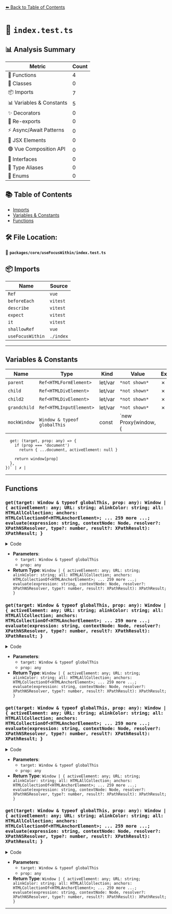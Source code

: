 [⬅️ Back to Table of Contents](../../../index.md)

# 📄 `index.test.ts`

## 📊 Analysis Summary

| Metric | Count |
|--------|-------|
| 🔧 Functions | 4 |
| 🧱 Classes | 0 |
| 📦 Imports | 7 |
| 📊 Variables & Constants | 5 |
| ✨ Decorators | 0 |
| 🔄 Re-exports | 0 |
| ⚡ Async/Await Patterns | 0 |
| 💠 JSX Elements | 0 |
| 🟢 Vue Composition API | 0 |
| 📐 Interfaces | 0 |
| 📑 Type Aliases | 0 |
| 🎯 Enums | 0 |

## 📚 Table of Contents

- [Imports](#imports)
- [Variables & Constants](#variables-constants)
- [Functions](#functions)

## 🛠️ File Location:
📂 **`packages/core/useFocusWithin/index.test.ts`**

## 📦 Imports

| Name | Source |
|------|--------|
| `Ref` | `vue` |
| `beforeEach` | `vitest` |
| `describe` | `vitest` |
| `expect` | `vitest` |
| `it` | `vitest` |
| `shallowRef` | `vue` |
| `useFocusWithin` | `./index` |


---

## Variables & Constants

| Name | Type | Kind | Value | Exported |
|------|------|------|-------|----------|
| `parent` | `Ref<HTMLFormElement>` | let/var | `*not shown*` | ✗ |
| `child` | `Ref<HTMLDivElement>` | let/var | `*not shown*` | ✗ |
| `child2` | `Ref<HTMLDivElement>` | let/var | `*not shown*` | ✗ |
| `grandchild` | `Ref<HTMLInputElement>` | let/var | `*not shown*` | ✗ |
| `mockWindow` | `Window & typeof globalThis` | const | `new Proxy(window, {
      get: (target, prop: any) => {
        if (prop === 'document')
          return { ...document, activeElement: null }

        return window[prop]
      },
    })` | ✗ |


---

## Functions

### `get(target: Window & typeof globalThis, prop: any): Window | { activeElement: any; URL: string; alinkColor: string; all: HTMLAllCollection; anchors: HTMLCollectionOf<HTMLAnchorElement>; ... 259 more ...; evaluate(expression: string, contextNode: Node, resolver?: XPathNSResolver, type?: number, result?: XPathResult): XPathResult; }`

<details><summary>Code</summary>

```ts
(target, prop: any) => {
        if (prop === 'document')
          return { ...document, activeElement: null }

        return window[prop]
      }
```
</details>

- **Parameters**:
  - `target: Window & typeof globalThis`
  - `prop: any`
- **Return Type**: `Window | { activeElement: any; URL: string; alinkColor: string; all: HTMLAllCollection; anchors: HTMLCollectionOf<HTMLAnchorElement>; ... 259 more ...; evaluate(expression: string, contextNode: Node, resolver?: XPathNSResolver, type?: number, result?: XPathResult): XPathResult; }`
### `get(target: Window & typeof globalThis, prop: any): Window | { activeElement: any; URL: string; alinkColor: string; all: HTMLAllCollection; anchors: HTMLCollectionOf<HTMLAnchorElement>; ... 259 more ...; evaluate(expression: string, contextNode: Node, resolver?: XPathNSResolver, type?: number, result?: XPathResult): XPathResult; }`

<details><summary>Code</summary>

```ts
(target, prop: any) => {
        if (prop === 'document')
          return { ...document, activeElement: null }

        return window[prop]
      }
```
</details>

- **Parameters**:
  - `target: Window & typeof globalThis`
  - `prop: any`
- **Return Type**: `Window | { activeElement: any; URL: string; alinkColor: string; all: HTMLAllCollection; anchors: HTMLCollectionOf<HTMLAnchorElement>; ... 259 more ...; evaluate(expression: string, contextNode: Node, resolver?: XPathNSResolver, type?: number, result?: XPathResult): XPathResult; }`
### `get(target: Window & typeof globalThis, prop: any): Window | { activeElement: any; URL: string; alinkColor: string; all: HTMLAllCollection; anchors: HTMLCollectionOf<HTMLAnchorElement>; ... 259 more ...; evaluate(expression: string, contextNode: Node, resolver?: XPathNSResolver, type?: number, result?: XPathResult): XPathResult; }`

<details><summary>Code</summary>

```ts
(target, prop: any) => {
        if (prop === 'document')
          return { ...document, activeElement: null }

        return window[prop]
      }
```
</details>

- **Parameters**:
  - `target: Window & typeof globalThis`
  - `prop: any`
- **Return Type**: `Window | { activeElement: any; URL: string; alinkColor: string; all: HTMLAllCollection; anchors: HTMLCollectionOf<HTMLAnchorElement>; ... 259 more ...; evaluate(expression: string, contextNode: Node, resolver?: XPathNSResolver, type?: number, result?: XPathResult): XPathResult; }`
### `get(target: Window & typeof globalThis, prop: any): Window | { activeElement: any; URL: string; alinkColor: string; all: HTMLAllCollection; anchors: HTMLCollectionOf<HTMLAnchorElement>; ... 259 more ...; evaluate(expression: string, contextNode: Node, resolver?: XPathNSResolver, type?: number, result?: XPathResult): XPathResult; }`

<details><summary>Code</summary>

```ts
(target, prop: any) => {
        if (prop === 'document')
          return { ...document, activeElement: null }

        return window[prop]
      }
```
</details>

- **Parameters**:
  - `target: Window & typeof globalThis`
  - `prop: any`
- **Return Type**: `Window | { activeElement: any; URL: string; alinkColor: string; all: HTMLAllCollection; anchors: HTMLCollectionOf<HTMLAnchorElement>; ... 259 more ...; evaluate(expression: string, contextNode: Node, resolver?: XPathNSResolver, type?: number, result?: XPathResult): XPathResult; }`

---